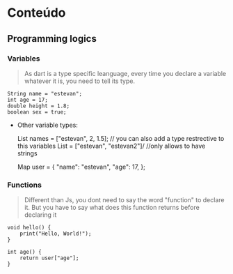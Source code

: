 # Conteúdo

## Programming logics

### Variables

> As dart is a type specific leanguage, every time you declare a variable whatever it is, you need to tell its type.

    String name = "estevan";
    int age = 17;
    double height = 1.8;
    boolean sex = true;

- Other variable types:

    List names = ["estevan", 2, 1.5]; // you can also add a type restrective to this variables
    List<String> = ["estevan", "estevan2"]/ //only allows to have strings

    Map user = {
        "name": "estevan",
        "age": 17,
    };

### Functions

> Different than Js, you dont need to say the word "function" to declare it. But you have to say what does this function returns before declaring it

    void hello() {
        print("Hello, World!");
    }

    int age() {
        return user["age"];
    }

